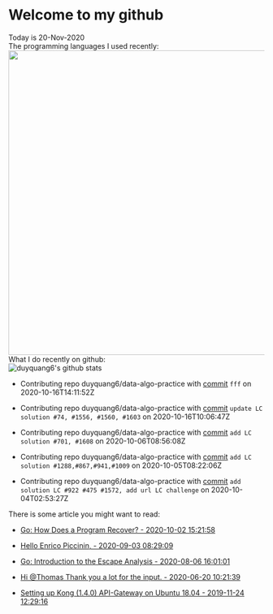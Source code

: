 # Welcome to my github 
Today is 20-Nov-2020\
The programming languages I used recently:\
<img src="https://wakatime.com/share/@duyquang6/fbe267a6-a29b-4a1a-b769-c566a361c376.svg" width="600">\
What I do recently on github:\
![duyquang6's github stats](https://github-readme-stats.vercel.app/api?username=duyquang6&layout=compact&hide=stars,prs,contribs,issues)

 - Contributing repo duyquang6/data-algo-practice with [commit](https://github.com/duyquang6/data-algo-practice/commit/60ef8e711b74a6850d3fe01ee97439ed37c49449) `fff` on  2020-10-16T14:11:52Z

 - Contributing repo duyquang6/data-algo-practice with [commit](https://github.com/duyquang6/data-algo-practice/commit/9ea99cda90d8da60d1aef6e1e33983dbcc302da1) `update LC solution #74, #1556, #1560, #1603` on  2020-10-16T10:06:47Z

 - Contributing repo duyquang6/data-algo-practice with [commit](https://github.com/duyquang6/data-algo-practice/commit/b226ba857bdf8534f4d98c2d4ffd8bf8a3b8f486) `add LC solution #701, #1608` on  2020-10-06T08:56:08Z

 - Contributing repo duyquang6/data-algo-practice with [commit](https://github.com/duyquang6/data-algo-practice/commit/46de4b4379838a7e64332149fedd3f03d10f7ef7) `add LC solution #1288,#867,#941,#1009` on  2020-10-05T08:22:06Z

 - Contributing repo duyquang6/data-algo-practice with [commit](https://github.com/duyquang6/data-algo-practice/commit/665f7dd1184b49e5b054706291f69eeebc20415c) `add solution LC #922 #475 #1572, add url LC challenge` on  2020-10-04T02:53:27Z

There is some article you might want to read:

 - [Go: How Does a Program Recover? - 2020-10-02 15:21:58](https://medium.com/a-journey-with-go/go-how-does-a-program-recover-fbbbf27cc31e?source=rss-f26b90a8ca4b------2)

 - [Hello Enrico Piccinin, - 2020-09-03 08:29:09](https://medium.com/@blanchon.vincent/hello-enrico-piccinin-df2df370745?source=rss-f26b90a8ca4b------2)

 - [Go: Introduction to the Escape Analysis - 2020-08-06 16:01:01](https://medium.com/a-journey-with-go/go-introduction-to-the-escape-analysis-f7610174e890?source=rss-f26b90a8ca4b------2)

 - [Hi @Thomas Thank you a lot for the input. - 2020-06-20 10:21:39](https://medium.com/@sudarakayasindu/hi-thomas-thank-you-a-lot-for-the-input-23348db967ed?source=rss-1a65837801e2------2)

 - [Setting up Kong (1.4.0) API-Gateway on Ubuntu 18.04 - 2019-11-24 12:29:16](https://medium.com/@sudarakayasindu/setting-up-kong-1-4-0-api-gateway-on-ubuntu-18-04-a44d65166123?source=rss-1a65837801e2------2)

